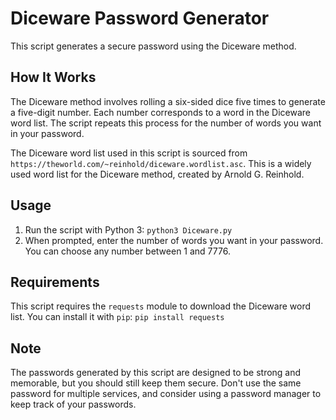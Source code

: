 # Diceware Password Generator

This script generates a secure password using the Diceware method. 

## How It Works

The Diceware method involves rolling a six-sided dice five times to generate a five-digit number. Each number corresponds to a word in the Diceware word list. The script repeats this process for the number of words you want in your password.

The Diceware word list used in this script is sourced from `https://theworld.com/~reinhold/diceware.wordlist.asc`. This is a widely used word list for the Diceware method, created by Arnold G. Reinhold.

## Usage

1. Run the script with Python 3: `python3 Diceware.py`
2. When prompted, enter the number of words you want in your password. You can choose any number between 1 and 7776.

## Requirements

This script requires the `requests` module to download the Diceware word list. You can install it with `pip`: `pip install requests`

## Note

The passwords generated by this script are designed to be strong and memorable, but you should still keep them secure. Don't use the same password for multiple services, and consider using a password manager to keep track of your passwords.
